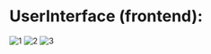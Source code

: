 # UserInterface (frontend):
![1](https://github.com/dhruvilsatani/Bookstore/assets/88760817/f06d1ca6-3044-4517-8b53-689f0420f37e)
![2](https://github.com/dhruvilsatani/Bookstore/assets/88760817/9a4f9c35-9744-47f7-9b64-220dca959c3c)
![3](https://github.com/dhruvilsatani/Bookstore/assets/88760817/0f3071ab-81c1-44f3-baf8-0d741d6b41b8)

